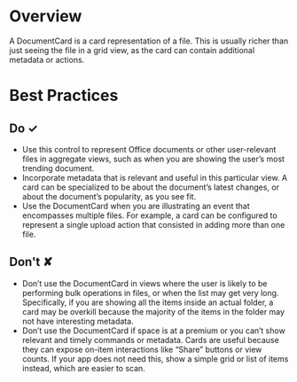 # Overview
A DocumentCard is a card representation of a file. This is usually richer than just seeing the file in a grid view, as the card can contain additional metadata or actions.

# Best Practices

## Do &#10003;
- Use this control to represent Office documents or other user-relevant files in aggregate views, such as when you are showing the user’s most trending document.
- Incorporate metadata that is relevant and useful in this particular view. A card can be specialized to be about the document’s latest changes, or about the document’s popularity, as you see fit.
- Use the DocumentCard when you are illustrating an event that encompasses multiple files. For example, a card can be configured to represent a single upload action that consisted in adding more than one file.

## Don't &#10008;
- Don’t use the DocumentCard in views where the user is likely to be performing bulk operations in files, or when the list may get very long. Specifically, if you are showing all the items inside an actual folder, a card may be overkill because the majority of the items in the folder may not have interesting metadata.
- Don’t use the DocumentCard if space is at a premium or you can’t show relevant and timely commands or metadata. Cards are useful because they can expose on-item interactions like “Share” buttons or view counts. If your app does not need this, show a simple grid or list of items instead, which are easier to scan.